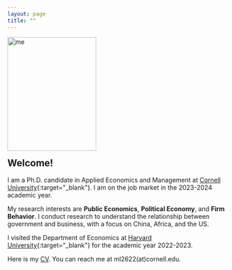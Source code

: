 ```yaml
---
layout: page
title: ""
---
```


<p><img src="https://mengwei-lin.github.io/lin_photo.JPG" alt="me" align="left" style="width:200px;height:256px;padding:0px"></p>

<br>
<br>
<br>
<br>
<br>
<br>
<br>
<br>
<br>
<br>
<br>
<p style="clear: both;"> </p> 
  
## Welcome!
I am a Ph.D. candidate in Applied Economics and Management at [Cornell University](https://www.cornell.edu/){:target="_blank"}. I am on the job market in the 2023-2024 academic year. 

My research interests are **Public Economics**, **Political Economy**, and **Firm Behavior**. I conduct research to understand the relationship between government and business, with a focus on China, Africa, and the US.

I visited the Department of Economics at [Harvard University](https://www.harvard.edu/){:target="_blank"} for the academic year 2022-2023.

Here is my [CV](lin_cv.pdf). You can reach me at ml2622(at)cornell.edu.
